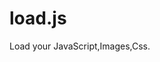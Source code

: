 # load.js
Load your JavaScript,Images,Css.

<head>
<script src="http://ajax.googleapis.com/ajax/libs/jquery/1.8.0/jquery.min.js"></script>
<script src="loadjs.js"></script>
</head>

<body>
<script>
    $(function() {
        $('body').Loadjs(['bg1.jpg','css.css',"app.js'],
                {
                    'background': 'load.jpg',//load images
                    'color':"#fff"           //load textcolor
                }
         );
    });
</script>
</body>
